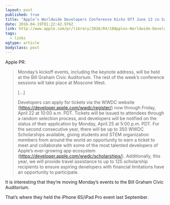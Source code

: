 ```yaml
---
layout: post 
published: true 
title: "Apple’s Worldwide Developers Conference Kicks Off June 13 in San Francisco" 
date: 2016-04-19T01:22:42.976Z 
link: http://www.apple.com/pr/library/2016/04/18Apples-Worldwide-Developers-Conference-Kicks-Off-June-13-in-San-Francisco.html 
tags:
  - links
ogtype: article 
bodyclass: post 
---
```


Apple PR:

> Monday’s kickoff events, including the keynote address, will be held at the Bill Graham Civic Auditorium. The rest of the week’s conference sessions will take place at Moscone West. 
> 
> […]
> 
> Developers can apply for tickets via the WWDC website (https://developer.apple.com/wwdc/register/) now through Friday, April 22 at 10:00 a.m. PDT. Tickets will be issued to attendees through a random selection process, and developers will be notified on the status of their application by Monday, April 25 at 5:00 p.m. PDT. For the second consecutive year, there will be up to 350 WWDC Scholarships available, giving students and STEM organization members from around the world an opportunity to earn a ticket to meet and collaborate with some of the most talented developers of Apple’s ever-growing app ecosystem (https://developer.apple.com/wwdc/scholarships/). Additionally, this year, we will provide travel assistance to up to 125 scholarship recipients to ensure aspiring developers with financial limitations have an opportunity to participate.

It is interesting that they’re moving Monday’s events to the Bill Graham Civic Auditorium. 

That’s where they held the iPhone 6S/iPad Pro event last September.
